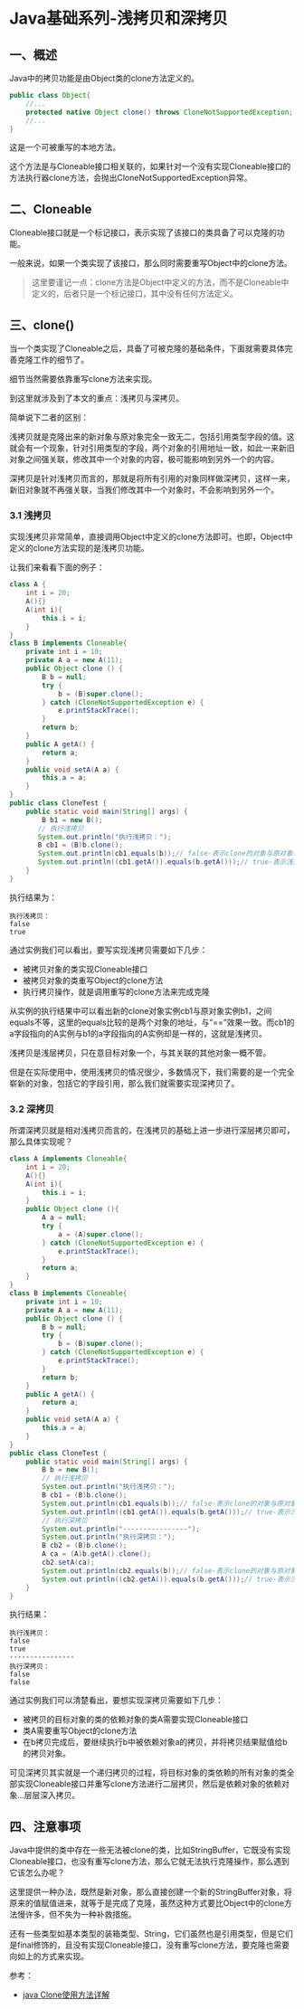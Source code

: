 # Java基础系列-浅拷贝和深拷贝
## 一、概述
Java中的拷贝功能是由Object类的clone方法定义的。
```java
public class Object{
    //...
    protected native Object clone() throws CloneNotSupportedException;
    //...
}
```
这是一个可被重写的本地方法。

这个方法是与Cloneable接口相关联的，如果针对一个没有实现Cloneable接口的方法执行器clone方法，会抛出CloneNotSupportedException异常。
## 二、Cloneable
Cloneable接口就是一个标记接口，表示实现了该接口的类具备了可以克隆的功能。

一般来说，如果一个类实现了该接口，那么同时需要重写Object中的clone方法。

> 这里要谨记一点：clone方法是Object中定义的方法，而不是Cloneable中定义的，后者只是一个标记接口，其中没有任何方法定义。

## 三、clone()
当一个类实现了Cloneable之后，具备了可被克隆的基础条件，下面就需要具体完善克隆工作的细节了。

细节当然需要依靠重写clone方法来实现。

到这里就涉及到了本文的重点：浅拷贝与深拷贝。

简单说下二者的区别：

浅拷贝就是克隆出来的新对象与原对象完全一致无二，包括引用类型字段的值。这就会有一个现象，针对引用类型的字段，两个对象的引用地址一致，如此一来新旧对象之间强关联，修改其中一个对象的内容，极可能影响到另外一个的内容。

深拷贝是针对浅拷贝而言的，那就是将所有引用的对象同样做深拷贝，这样一来，新旧对象就不再强关联，当我们修改其中一个对象时，不会影响到另外一个。

### 3.1 浅拷贝
实现浅拷贝非常简单，直接调用Object中定义的clone方法即可。也即，Object中定义的clone方法实现的是浅拷贝功能。

让我们来看看下面的例子：
```java
class A {
    int i = 20;
    A(){}
    A(int i){
        this.i = i;
    }
}
class B implements Cloneable{
    private int i = 10;
    private A a = new A(11);
    public Object clone () {
        B b = null;
        try {
            b = (B)super.clone();
        } catch (CloneNotSupportedException e) {
            e.printStackTrace();
        }
        return b;
    }
    public A getA() {
        return a;
    }
    public void setA(A a) {
        this.a = a;
    }
}
public class CloneTest {
    public static void main(String[] args) {
        B b1 = new B();
       // 执行浅拷贝
       System.out.println("执行浅拷贝：");
       B cb1 = (B)b.clone();
       System.out.println(cb1.equals(b));// false-表示clone的对象与原对象不同
       System.out.println((cb1.getA()).equals(b.getA()));// true-表示浅拷贝引用对象不变
    }
}
```
执行结果为：
```text
执行浅拷贝：
false
true
```
通过实例我们可以看出，要写实现浅拷贝需要如下几步：
- 被拷贝对象的类实现Cloneable接口
- 被拷贝对象的类重写Object的clone方法
- 执行拷贝操作，就是调用重写的clone方法来完成克隆

从实例的执行结果中可以看出新的clone对象实例cb1与原对象实例b1，之间equals不等，这里的equals比较的是两个对象的地址，与“==”效果一致。而cb1的a字段指向的A实例与b1的a字段指向的A实例却是一样的，这就是浅拷贝。

浅拷贝是浅层拷贝，只在意目标对象一个，与其关联的其他对象一概不管。

但是在实际使用中，使用浅拷贝的情况很少，多数情况下，我们需要的是一个完全崭新的对象，包括它的字段引用，那么我们就需要实现深拷贝了。
### 3.2 深拷贝
所谓深拷贝就是相对浅拷贝而言的，在浅拷贝的基础上进一步进行深层拷贝即可，那么具体实现呢？
```java
class A implements Cloneable{
    int i = 20;
    A(){}
    A(int i){
        this.i = i;
    }
    public Object clone (){
        A a = null;
        try {
            a = (A)super.clone();
        } catch (CloneNotSupportedException e) {
            e.printStackTrace();
        }
        return a;
    }
}
class B implements Cloneable{
    private int i = 10;
    private A a = new A(11);
    public Object clone () {
        B b = null;
        try {
            b = (B)super.clone();
        } catch (CloneNotSupportedException e) {
            e.printStackTrace();
        }
        return b;
    }
    public A getA() {
        return a;
    }
    public void setA(A a) {
        this.a = a;
    }
}
public class CloneTest {
    public static void main(String[] args) {
        B b = new B();
        // 执行浅拷贝
        System.out.println("执行浅拷贝：");
        B cb1 = (B)b.clone();
        System.out.println(cb1.equals(b));// false-表示clone的对象与原对象不同
        System.out.println((cb1.getA()).equals(b.getA()));// true-表示浅拷贝引用对象不变
        // 执行深拷贝
        System.out.println("----------------");
        System.out.println("执行深拷贝：");
        B cb2 = (B)b.clone();
        A ca = (A)b.getA().clone();
        cb2.setA(ca);
        System.out.println(cb2.equals(b));// false-表示clone的对象与原对象不同
        System.out.println((cb2.getA()).equals(b.getA()));// true-表示浅拷贝引用对象不变
    }
}
```
执行结果：
```text
执行浅拷贝：
false
true
----------------
执行深拷贝：
false
false
```
通过实例我们可以清楚看出，要想实现深拷贝需要如下几步：
- 被拷贝的目标对象的类的依赖对象的类A需要实现Cloneable接口
- 类A需要重写Object的clone方法
- 在b拷贝完成后，要继续执行b中被依赖对象a的拷贝，并将拷贝结果赋值给b的拷贝对象。

可见深拷贝其实就是一个递归拷贝的过程，将目标对象的类依赖的所有对象的类全部实现Cloneable接口并重写clone方法进行二层拷贝，然后是依赖对象的依赖对象...层层深入拷贝。

## 四、注意事项
Java中提供的类中存在一些无法被clone的类，比如StringBuffer，它既没有实现Cloneable接口，也没有重写clone方法，那么它就无法执行克隆操作，那么遇到它该怎么办呢？

这里提供一种办法，既然是新对象，那么直接创建一个新的StringBuffer对象，将原来的值赋值进来，就等于是完成了克隆，虽然这种方式要比Object中的clone方法慢许多，但不失为一种补救措施。

还有一些类型如基本类型的装箱类型、String，它们虽然也是引用类型，但是它们是final修饰的，且没有实现Cloneable接口，没有重写clone方法，要克隆也需要向如上的方式来实现。

参考：
- [java Clone使用方法详解](https://www.cnblogs.com/felixzh/p/6021886.html)